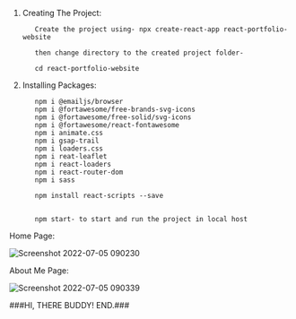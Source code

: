 1. Creating The Project:
          
          Create the project using- npx create-react-app react-portfolio-website
          
          then change directory to the created project folder-
          
          cd react-portfolio-website
          
2. Installing Packages:
          
          npm i @emailjs/browser
          npm i @fortawesome/free-brands-svg-icons
          npm i @fortawesome/free-solid/svg-icons
          npm i @fortawesome/react-fontawesome
          npm i animate.css
          npm i gsap-trail
          npm i loaders.css
          npm i reat-leaflet
          npm i react-loaders
          npm i react-router-dom
          npm i sass
          
          npm install react-scripts --save
          
          
          npm start- to start and run the project in local host
          
Home Page:

![Screenshot 2022-07-05 090230](https://user-images.githubusercontent.com/53118174/177223920-e8304b47-05ca-400d-9ac9-268331148c08.png)

About Me Page:

![Screenshot 2022-07-05 090339](https://user-images.githubusercontent.com/53118174/177223930-d6488dc2-569a-4385-906a-9ded46e8a23e.png)



###HI, THERE BUDDY! END.###
